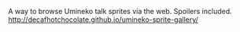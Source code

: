 A way to browse Umineko talk sprites via the web. Spoilers included.
http://decafhotchocolate.github.io/umineko-sprite-gallery/
